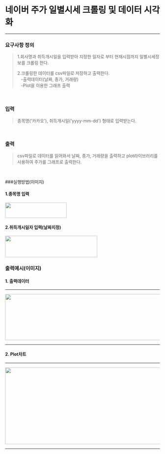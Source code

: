 # 네이버 주가 일별시세 크롤링 및 데이터 시각화
___
### 요구사항 정의
>1.회사명과 취득개시일을 입력받아 지정한 일자로 부터 현재시점까지 일별시세정보를 크롤링 한다.<br>
> 
>2.크롤링한 데이터를 csv파일로 저장하고 출력한다.<br>
&nbsp;&nbsp;&nbsp;-출력데이터(날짜, 종가, 거래량)<br>
&nbsp;&nbsp;&nbsp;-Plot을 이용한 그래프 출력
<br>


### 입력
>종목명('카카오'), 취득개시일('yyyy-mm-dd') 형태로 입력받는다.

<br>

### 출력
>csv파일로 데이터를 읽어와서 날짜, 종가, 거래량을 출력하고 plot라이브러리를 사용하여 주가를 그래프로 출력한다.

<br>

###실행방법(이미지)
#### 1.종목명 입력

<img src="../../Desktop/입력(종목명).jpg" width="200" height="50"/>

#### 2.취득개시일자 입력(날짜지정)

<img src="../../Desktop/입력(날짜지정).jpg" width="300" height="70"/>



### 출력예시(이미지)
#### 1. 출력데이터

---

<img src="../../Desktop/데이터출력값.jpg" width="800" height="150"/>

----
#### 2. Plot차트

---
<img src="../../Desktop/그래프.jpg" width="800" height="250"/>

---